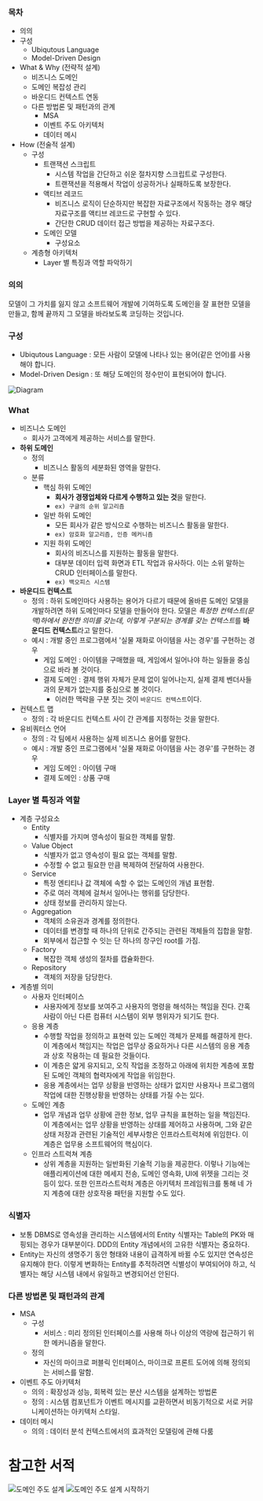 ### 목차

- 의의
- 구성
  - Ubiqutous Language
  - Model-Driven Design
- What & Why (전략적 설계)
  - 비즈니스 도메인
  - 도메인 복잡성 관리
  - 바운디드 컨텍스트 연동
  - 다른 방법론 및 패턴과의 관계
    - MSA
    - 이벤트 주도 아키텍처
    - 데이터 메시
- How (전술적 설계)
  - 구성
    - 트랜잭션 스크립트
      - 시스템 작업을 간단하고 쉬운 절차지향 스크립트로 구성한다.
      - 트랜잭션을 적용해서 작업이 성공하거나 실패하도록 보장한다.
    - 액티브 레코드
      - 비즈니스 로직이 단순하지만 복잡한 자료구조에서 작동하는 경우 해당 자료구조를 액티브 레코드로 구현할 수 있다.
      - 간단한 CRUD 데이터 접근 방법을 제공하는 자료구조다.
    - 도메인 모델
      - 구성요소
  - 계층형 아키텍처
    - Layer 별 특징과 역할 파악하기

### 의의

모델이 그 가치를 잃지 않고 소프트웨어 개발에 기여하도록 도메인을 잘 표현한 모델을 만들고, 함께 끝까지 그 모델을 바라보도록 코딩하는 것입니다.

### 구성

- Ubiqutous Language : 모든 사람이 모델에 나타나 있는 용어(같은 언어)를 사용해야 합니다.
- Model-Driven Design : 또 해당 도메인의 정수만이 표현되어야 합니다.

![Diagram](Images/Model_Driven_Diagram.png)

### What

- 비즈니스 도메인
  - 회사가 고객에게 제공하는 서비스를 말한다.
- **하위 도메인**
  - 정의
    - 비즈니스 활동의 세분화된 영역을 말한다.
  - 분류
    - 핵심 하위 도메인
      - **회사가 경쟁업체와 다르게 수행하고 있는 것**을 말한다.
      - `ex) 구글의 순위 알고리즘`
    - 일반 하위 도메인
      - 모든 회사가 같은 방식으로 수행하는 비즈니스 활동을 말한다.
      - `ex) 암호화 알고리즘, 인증 메커니즘`
    - 지원 하위 도메인
      - 회사의 비즈니스를 지원하는 활동을 말한다.
      - 대부분 데이터 입력 화면과 ETL 작업과 유사하다. 이는 소위 말하는 CRUD 인터페이스를 말한다.
      - `ex) 백오피스 시스템`
- **바운디드 컨텍스트**
  - 정의 : 하위 도메인마다 사용하는 용어가 다르기 때문에 올바른 도메인 모델을 개발하려면 하위 도메인마다 모델을 만들어야 한다. 모델은 *특정한 컨텍스트(문맥)하에서 완전한 의미를 갖는데, 이렇게 구분되는 경계를 갖는 컨텍스트*를 **바운디드 컨텍스트**라고 말한다.
  - 예시 : 개발 중인 프로그램에서 '실물 재화로 아이템을 사는 경우'를 구현하는 경우
    - 게임 도메인 : 아이템을 구매했을 때, 게임에서 일어나야 하는 일들을 중심으로 바라 볼 것이다.
    - 결제 도메인 : 결제 행위 자체가 문제 없이 일어나는지, 실제 결제 벤더사들과의 문제가 없는지를 중심으로 볼 것이다.
      - 이러한 맥락을 구분 짓는 것이 `바운디드 컨텍스트`이다.
- 컨텍스트 맵
  - 정의 : 각 바운디드 컨텍스트 사이 간 관계를 지정하는 것을 말한다.
- 유비쿼터스 언어
  - 정의 : 각 팀에서 사용하는 실제 비즈니스 용어를 말한다.
  - 예시 : 개발 중인 프로그램에서 '실물 재화로 아이템을 사는 경우'를 구현하는 경우
    - 게임 도메인 : 아이템 구매
    - 결제 도메인 : 상품 구매

### Layer 별 특징과 역할

- 계층 구성요소
  - Entity
    - 식별자를 가지며 영속성이 필요한 객체를 말함.
  - Value Object
    - 식별자가 없고 영속성이 필요 없는 객체를 말함.
    - 수정할 수 없고 필요한 만큼 복제하여 전달하여 사용한다.
  - Service
    - 특정 엔티티나 값 객체에 속할 수 없는 도메인의 개념 표현함.
    - 주로 여러 객체에 걸쳐서 일어나는 행위를 담당한다.
    - 상태 정보를 관리하지 않는다.
  - Aggregation
    - 객체의 소유권과 경계를 정의한다.
    - 데이터를 변경할 때 하나의 단위로 간주되는 관련된 객체들의 집합을 말함.
    - 외부에서 접근할 수 잇는 단 하나의 창구인 root를 가짐.
  - Factory
    - 복잡한 객체 생성의 절차를 캡슐화한다.
  - Repository
    - 객체의 저장을 담당한다.
- 계층별 의미
  - 사용자 인터페이스
    - 사용자에게 정보를 보여주고 사용자의 명령을 해석하는 책임을 진다. 간혹 사람이 아닌 다른 컴퓨터 시스템이 외부 행위자가 되기도 한다.
  - 응용 계층
    - 수행할 작업을 정의하고 표현력 있는 도메인 객체가 문제를 해결하게 한다. 이 계층에서 책임지는 작업은 업무상 중요하거나 다른 시스템의 응용 계층과 상호 작용하는 데 필요한 것들이다.
    - 이 계층은 얇게 유지되고, 오직 작업을 조정하고 아래에 위치한 계층에 포함된 도메인 객체의 협력자에게 작업을 위임한다.
    - 응용 계층에서는 업무 상황을 반영하는 상태가 없지만 사용자나 프로그램의 작업에 대한 진행상황을 반영하는 상태를 가질 수는 있다.
  - 도메인 계층
    - 업무 개념과 업무 상황에 관한 정보, 업무 규칙을 표현하는 일을 책임진다. 이 계층에서는 업무 상황을 반영하는 상태를 제어하고 사용하며, 그와 같은 상태 저장과 관련된 기술적인 세부사항은 인프라스트럭처에 위임한다. 이 계층은 업무용 소프트웨어의 핵심이다.
  - 인프라 스트럭쳐 계층
    - 상위 계층을 지원하는 일반화된 기술적 기능을 제공한다. 이렇나 기능에는 애플리케이션에 대한 메세지 전송, 도메인 영속화, UI에 위젯을 그리는 것 등이 있다. 또한 인프라스트럭처 계층은 아키텍처 프레임워크를 통해 네 가지 계층에 대한 상호작용 패턴을 지원할 수도 있다.

### 식별자

- 보통 DBMS로 영속성을 관리하는 시스템에서의 Entity 식별자는 Table의 PK와 매핑되는 경우가 대부분이다. DDD의 Entity 개념에서의 고유한 식별자는 중요하다.
- Entity는 자신의 생명주기 동안 형태와 내용이 급격하게 바뀔 수도 있지만 연속성은 유지해야 한다. 이렇게 변화하는 Entity를 추적하려면 식별성이 부여되어야 하고, 식별자는 해당 시스템 내에서 유일하고 변경되어선 안된다.

### 다른 방법론 및 패턴과의 관계

- MSA
  - 구성
    - 서비스 : 미리 정의된 인터페이스를 사용해 하나 이상의 역량에 접근하기 위한 메커니즘을 말한다.
  - 정의
    - 자신의 마이크로 퍼블릭 인터페이스, 마이크로 프론트 도어에 의해 정의되는 서비스를 말함.
- 이벤트 주도 아키텍처
  - 의의 : 확장성과 성능, 회복력 있는 분산 시스템을 설계하는 방법론
  - 정의 : 시스템 컴포넌트가 이벤트 메시지를 교환하면서 비동기적으로 서로 커뮤니케이션하는 아키텍처 스타일.
- 데이터 메시
  - 의의 : 데이터 분석 컨텍스트에서의 효과적인 모델링에 관해 다룸

# 참고한 서적

![도메인 주도 설계](./DDD.png)
![도메인 주도 설계 시작하기](DDD.png)
